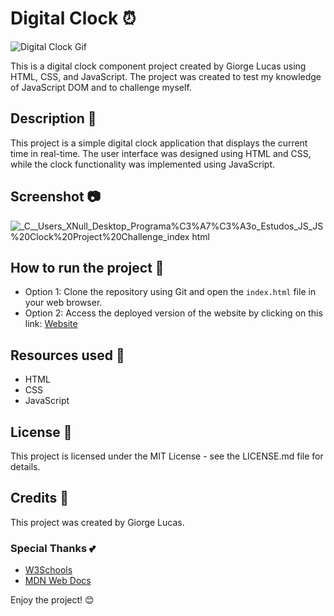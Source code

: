 # Digital Clock ⏰

![Digital Clock Gif](https://media3.giphy.com/media/AhuRdl4tJMQAv43Nv4/giphy.gif?cid=ecf05e47pa7rd3gbc8rom9scz4716lrhoeqw8p68w0vgy9x4&rid=giphy.gif&ct=g)

This is a digital clock component project created by Giorge Lucas using HTML, CSS, and JavaScript. The project was created to test my knowledge of JavaScript DOM and to challenge myself.

## Description 📝

This project is a simple digital clock application that displays the current time in real-time. The user interface was designed using HTML and CSS, while the clock functionality was implemented using JavaScript.

## Screenshot 📷
![_C__Users_XNull_Desktop_Programa%C3%A7%C3%A3o_Estudos_JS_JS%20Clock%20Project%20Challenge_index html](https://user-images.githubusercontent.com/97764442/224577297-25e802e3-0eb4-4e4f-85ee-736ea5f2aee1.png)

## How to run the project 🚀

- Option 1: Clone the repository using Git and open the `index.html` file in your web browser.
- Option 2: Access the deployed version of the website by clicking on this link: [Website](https://nonulldev.github.io/Digital-Clock-Component/)

## Resources used 🔧

- HTML
- CSS
- JavaScript

## License 📜

This project is licensed under the MIT License - see the LICENSE.md file for details.

## Credits 🙌

This project was created by Giorge Lucas.

### Special Thanks 💕

- [W3Schools](https://www.w3schools.com/)
- [MDN Web Docs](https://developer.mozilla.org/)

Enjoy the project! 😊
